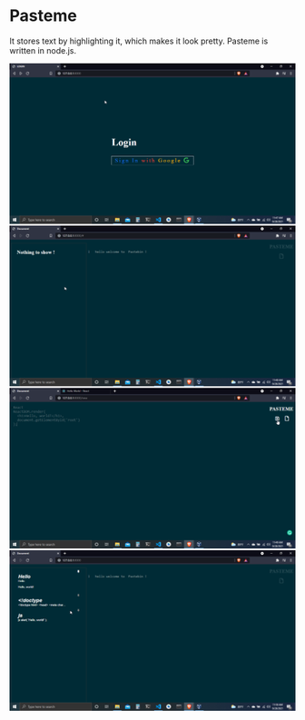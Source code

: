 # Pasteme
 It stores text by highlighting it, which makes it look pretty. Pasteme is written in node.js. 
 
![screen shots](/screenshots/s1.png)
![screen shots](/screenshots/s2.png)
![screen shots](/screenshots/s3.png)
![screen shots](/screenshots/s4.png)
